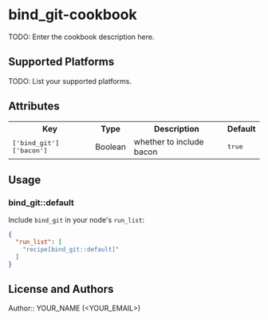 # bind_git-cookbook

TODO: Enter the cookbook description here.

## Supported Platforms

TODO: List your supported platforms.

## Attributes

<table>
  <tr>
    <th>Key</th>
    <th>Type</th>
    <th>Description</th>
    <th>Default</th>
  </tr>
  <tr>
    <td><tt>['bind_git']['bacon']</tt></td>
    <td>Boolean</td>
    <td>whether to include bacon</td>
    <td><tt>true</tt></td>
  </tr>
</table>

## Usage

### bind_git::default

Include `bind_git` in your node's `run_list`:

```json
{
  "run_list": [
    "recipe[bind_git::default]"
  ]
}
```

## License and Authors

Author:: YOUR_NAME (<YOUR_EMAIL>)
